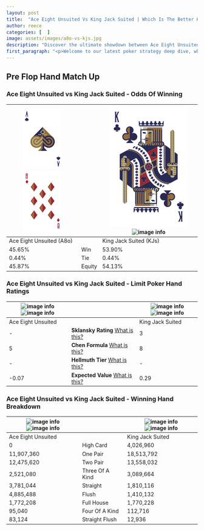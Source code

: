 ```yaml
---
layout: post
title:  "Ace Eight Unsuited Vs King Jack Suited | Which Is The Better Hand In Poker? A Complete Guide"
author: reece
categories: [  ]
image: assets/images/a8o-vs-kjs.jpg
description: "Discover the ultimate showdown between Ace Eight Unsuited and King Jack Suited in poker! Uncover the odds, strategies, and scenarios where one hand triumphs over the other. Get ready to up your poker game with this thrilling analysis."
first_paragraph: "<p>Welcome to our latest poker strategy deep dive, where we're pitting two distinct hands against each other in a high-stakes showdown: Ace Eight Unsuited vs King Jack Suited.</p><p>In the dynamic world of poker, every decision counts, and knowing which hand holds the upper hand is key to your success at the table.</p><p>In this article, we'll dissect these two hands, explore the scenarios where one dominates the other, and equip you with the knowledge to make strategic choices that can tip the odds in your favor.</p><p>Get ready to unravel the intriguing dynamics of these poker hands and elevate your game to new heights.</p>"
---
```




[comment]: # (sp0)

## Pre Flop Hand Match Up

<div class="table hand-ratings" markdown="1"> 



### Ace Eight Unsuited vs King Jack Suited - Odds Of Winning


    
| ![image info](assets/images/hand1/A.png) ![image info](assets/images/hand1/8o.png) |  | ![image info](assets/images/hand2/K.png) ![image info](assets/images/hand2/js.png) |
| -------- | -------- | -------- |
| Ace Eight Unsuited (A8o) |  | King Jack Suited (KJs) |
| 45.65% | Win | 53.90% |
| 0.44% | Tie | 0.44% |
| 45.87% | Equity | 54.13% |




[comment]: # (sp1)



### Ace Eight Unsuited vs King Jack Suited - Limit Poker Hand Ratings


    
| ![image info](https://www.riverpairs.com/assets/images/hand1/A.png) ![image info](https://www.riverpairs.com/assets/images/hand1/8o.png) |  | ![image info](https://www.riverpairs.com/assets/images/hand2/K.png) ![image info](https://www.riverpairs.com/assets/images/hand2/js.png) |
| -------- | -------- | -------- |
| Ace Eight Unsuited |  | King Jack Suited |
| - | **Sklansky Rating** [What is this?](/sklansky-rating-explained) | 3 |
| 5 | **Chen Formula** [What is this?](/chen-formula-explained) | 8 |
| - | **Hellmuth Tier** [What is this?](/Hellmuth-tier-explained) | - |
| -0.07 | **Expected Value** [What is this?](/expected-value-explained) | 0.29 |




[comment]: # (sp2)



### Ace Eight Unsuited vs King Jack Suited - Winning Hand Breakdown


    
| ![image info](https://www.riverpairs.com/assets/images/hand1/A.png) ![image info](https://www.riverpairs.com/assets/images/hand1/8o.png) |  | ![image info](https://www.riverpairs.com/assets/images/hand2/K.png) ![image info](https://www.riverpairs.com/assets/images/hand2/js.png) |
| -------- | -------- | -------- |
| Ace Eight Unsuited |  | King Jack Suited |
| 0 | High Card | 4,026,960 |
| 11,907,360 | One Pair | 18,513,792 |
| 12,475,620 | Two Pair | 13,558,032 |
| 2,521,080 | Three Of A Kind | 3,089,664 |
| 3,781,044 | Straight | 1,810,116 |
| 4,885,488 | Flush | 1,410,132 |
| 1,772,208 | Full House | 1,770,228 |
| 95,040 | Four Of A Kind | 112,716 |
| 83,124 | Straight Flush | 12,936 |




[comment]: # (sp3)



</div>

[comment]: # (sp4)



[comment]: # (sp5)

